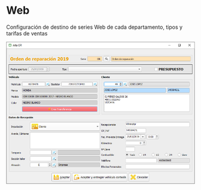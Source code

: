 # Web

Configuración de destino de series Web de cada departamento, tipos y tarifas de ventas

![](../../../.gitbook/assets/image%20%28320%29.png)

